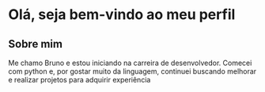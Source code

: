 # Olá, seja bem-vindo ao meu perfil

## Sobre mim
Me chamo Bruno e estou iniciando na carreira de desenvolvedor. Comecei com python e, por gostar muito da linguagem, continuei buscando melhorar e realizar projetos para adquirir experiência
